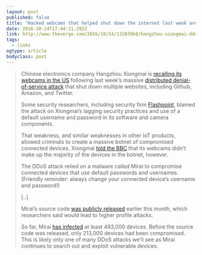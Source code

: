 ```yaml
---
layout: post 
published: false 
title: "Hacked webcams that helped shut down the internet last week are being recalled - The Verge" 
date: 2016-10-24T17:44:11.292Z 
link: http://www.theverge.com/2016/10/24/13383968/hangzhou-xiongmai-ddos-attack-iot-mirai 
tags:
  - links
ogtype: article 
bodyclass: post 
---
```


> Chinese electronics company Hangzhou Xiongmai is [recalling its webcams in the US](http://www.reuters.com/article/us-cyber-attacks-manufacturers-idUSKCN12O0MS) following last week’s massive [distributed denial-of-service attack](http://www.theverge.com/2016/10/21/13362354/dyn-dns-ddos-attack-cause-outage-status-explained) that shut down multiple websites, including Github, Amazon, and Twitter. 
> 
> Some security researchers, including security firm [Flashpoint](https://www.flashpoint-intel.com/when-vulnerabilities-travel-downstream/), blamed the attack on Xiongmai’s lagging security practices and use of a default username and password in its software and camera components. 
> 
> That weakness, and similar weaknesses in other IoT products, allowed criminals to create a massive botnet of compromised connected devices. Xiongmai [told the BBC](http://www.bbc.com/news/technology-37750798) that its webcams didn’t make up the majority of the devices in the botnet, however.
> 
> The DDoS attack relied on a malware called Mirai to compromise connected devices that use default passwords and usernames. (Friendly reminder: always change your connected device’s username and password!)
> 
> [..]
> 
> Mirai’s source code [was publicly released](https://krebsonsecurity.com/2016/10/source-code-for-iot-botnet-mirai-released/) earlier this month, which researchers said would lead to higher profile attacks. 
> 
> So far, Mirai [has infected](http://blog.level3.com/security/grinch-stole-iot/) at least 493,000 devices. Before the source code was released, only 213,000 devices had been compromised. This is likely only one of many DDoS attacks we’ll see as Mirai continues to search out and exploit vulnerable devices.
